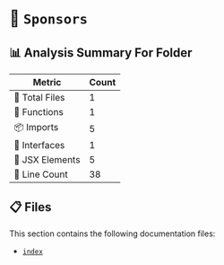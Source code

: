 # 📁 `Sponsors`

## 📊 Analysis Summary For Folder

| Metric | Count |
|--------|-------|
| 📁 Total Files | 1 |
| 🔧 Functions | 1 |
| 📦 Imports | 5 |
| 📐 Interfaces | 1 |
| 💠 JSX Elements | 5 |
| 🔢 Line Count | 38 |


## 📋 Files

This section contains the following documentation files:

- [`index`](./index.md)